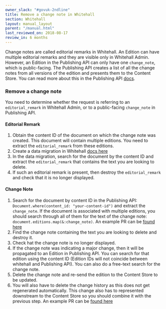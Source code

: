 ```yaml
---
owner_slack: "#govuk-2ndline"
title: Remove a change note in Whitehall
section: Whitehall
layout: manual_layout
parent: "/manual.html"
last_reviewed_on: 2018-08-17
review_in: 6 months
---
```


Change notes are called editorial remarks in Whitehall. An Edition can
have multiple editorial remarks and they are visible only in Whitehall
Admin. However, an Edition in the Publishing API can only have one `change_note`, which is public-facing. The Publishing API creates a list of all the change notes
from all versions of the edition and presents them to the Content Store.
You can read more about this in the Publishing API [docs](https://docs.publishing.service.gov.uk/apis/publishing-api/model.html#changenote).

### Remove a change note

You need to determine whether the request is referring to an `editorial_remark` in Whitehall Admin, or to a public-facing `change_note` in Publishing API.

#### Editorial Remark
1. Obtain the content ID of the document on which the change note was created.
This document will contain multiple editions. You need to extract the
`editorial_remark` from these editions.
1. Create a data migration in Whitehall [docs here](https://github.com/alphagov/whitehall/blob/19cd7d72de32454d532c195f35b027fa1b3ba6ac/db/data_migration/README.md)
1. In the data migration, search for the document by the content ID and
extract the `editorial_remark` that contains the text you are looking to delete.
1. If such an editorial remark is present, then destroy the `editorial_remark`
and check that it is no longer displayed.

#### Change Note
1. Search for the document by content ID in the Publishing API:
`Document.where(content_id: "your-content-id")` and extract the `change_note`.
If the document is associated with multiple editions, you should search through all
of them for the text of the change note: `document.editions.map(&:change_note)`.
An example PR can be [found here](https://github.com/alphagov/publishing-api/pull/1160)
1. Find the change note containing the text you are looking to delete and destroy it.
1. Check hat the change note is no longer displayed.
1. If the change note was indicating a major change, then it will be propagated
to an Edition in Publishing API. You can search for that edition using the content ID (Edition IDs will not coincide between whitehall and
Publishing API). You can also do a free-text search for the change note.
1. Delete the change note and re-send the edition to the Content Store to be updated.
1. You will also have to delete the change history as this does not get regenerated
automatically. This change also has to represented downstream to the Content Store
so you should combine it with the previous step. An example PR can be [found here](https://github.com/alphagov/publishing-api/pull/1167/files)
